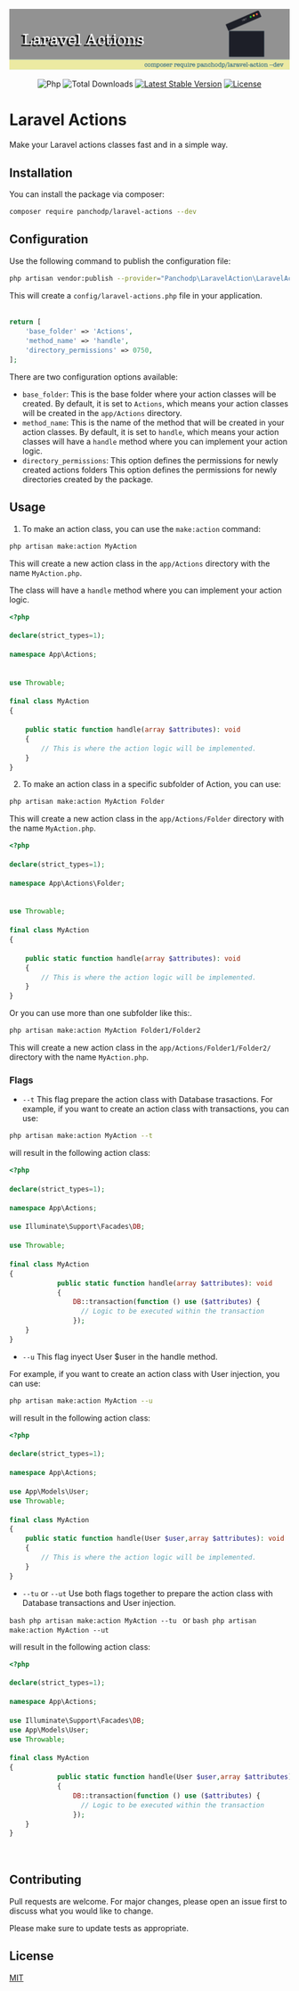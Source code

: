 
<p align="center"><a target="_blank"> <img alt="Logo for Laravel Action" src="art/header-light.webp"></a></p>

<p align="center">
<a ><img src="https://img.shields.io/badge/PHP-8.3%2B-blue" alt="Php"></a>
<a ><img src="https://img.shields.io/packagist/dt/panchodp/laravel-actions?" alt="Total Downloads"></a>
<a href="https://packagist.org/packages/panchodp/laravel-actions"><img src="https://img.shields.io/packagist/v/panchodp/laravel-actions.svg?" alt="Latest Stable Version"></a>
<a href="https://packagist.org/packages/panchodp/laravel-actions"><img src="https://img.shields.io/badge/License-MIT-green" alt="License"></a>
</p>



# Laravel Actions

Make your Laravel actions classes fast and in a simple way.

## Installation

You can install the package via composer:

```bash
composer require panchodp/laravel-actions --dev
```

## Configuration

Use the following command to publish the configuration file:
```bash
php artisan vendor:publish --provider="Panchodp\LaravelAction\LaravelActionServiceProvider" --tag="laravel-actions-config"
```
This will create a `config/laravel-actions.php` file in your application.

```php

return [
    'base_folder' => 'Actions',
    'method_name' => 'handle',
    'directory_permissions' => 0750,
];
```
There are two configuration options available: 
- `base_folder`: This is the base folder where your action classes will be created. By default, it is set to `Actions`, which means your action classes will be created in the `app/Actions` directory.
- `method_name`: This is the name of the method that will be created in your action classes. By default, it is set to `handle`, which means your action classes will have a `handle` method where you can implement your action logic.
- `directory_permissions`: This option defines the permissions for newly created actions folders This option defines the permissions for newly directories created by the package.
## Usage

1. To make an action class, you can use the `make:action` command:

```bash
php artisan make:action MyAction
```
This will create a new action class in the `app/Actions` directory with the name `MyAction.php`.

The class will have a `handle` method where you can implement your action logic.
```php
<?php

declare(strict_types=1);

namespace App\Actions;


use Throwable;

final class MyAction
{
         
    public static function handle(array $attributes): void
    {
        // This is where the action logic will be implemented.
    }
}
```


2. To make an action class in a specific subfolder of Action, you can use:

```bash
php artisan make:action MyAction Folder
```
This will create a new action class in the `app/Actions/Folder` directory with the name `MyAction.php`.

```php
<?php

declare(strict_types=1);

namespace App\Actions\Folder;


use Throwable;

final class MyAction
{
       
    public static function handle(array $attributes): void
    {
        // This is where the action logic will be implemented.
    }
}
```
Or you can use more than one subfolder like this:.

```bash
php artisan make:action MyAction Folder1/Folder2
```
This will create a new action class in the `app/Actions/Folder1/Folder2/` directory with the name `MyAction.php`.




### Flags
- `--t` This flag prepare the action class with Database trasactions.
For example, if you want to create an action class with transactions, you can use:

```bash
php artisan make:action MyAction --t
```
will result in the following action class:
```php
<?php

declare(strict_types=1);

namespace App\Actions;

use Illuminate\Support\Facades\DB;

use Throwable;

final class MyAction
{
            public static function handle(array $attributes): void
            {
                DB::transaction(function () use ($attributes) {
                  // Logic to be executed within the transaction
                });
    }
}
```

- `--u` This flag inyect User $user in the handle method.

For example, if you want to create an action class with User injection, you can use:

```bash
php artisan make:action MyAction --u
```
will result in the following action class:
```php
<?php

declare(strict_types=1);

namespace App\Actions;

use App\Models\User;
use Throwable;

final class MyAction
{
    public static function handle(User $user,array $attributes): void
    {
        // This is where the action logic will be implemented.
    }
}
```

- `--tu` or `--ut`  Use both flags together to prepare the action class with Database transactions and User injection.

```bash php artisan make:action MyAction --tu ``` or ```bash php artisan make:action MyAction --ut ```

will result in the following action class:

```php
<?php

declare(strict_types=1);

namespace App\Actions;

use Illuminate\Support\Facades\DB;
use App\Models\User;
use Throwable;

final class MyAction
{
            public static function handle(User $user,array $attributes): void
            {
                DB::transaction(function () use ($attributes) {
                  // Logic to be executed within the transaction
                });
    }
}

 
```


## Contributing

Pull requests are welcome. For major changes, please open an issue first
to discuss what you would like to change.

Please make sure to update tests as appropriate.

## License

[MIT](https://github.com/PanchoDP/laravel-actions/blob/master/LICENSE.md)